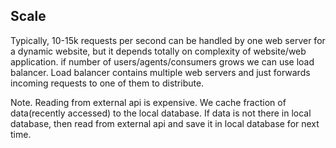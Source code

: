 ## Scale
Typically, 10-15k requests per second can be handled by one web server for a dynamic website, but it depends totally on complexity of website/web application.
if number of users/agents/consumers grows we can use load balancer.
Load balancer contains multiple web servers and just forwards incoming requests to one of them to distribute.

Note. Reading from external api is expensive. We cache fraction of data(recently accessed) to the local database. If data is not there in local database,  then read from external api and save it in local database for next time.

